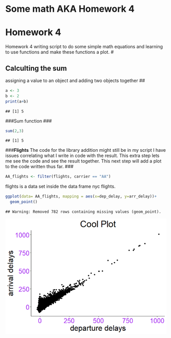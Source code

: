 Some math AKA Homework 4
================

# Homework 4

Homework 4 writing script to do some simple math equations and learning
to use functions and make these functions a plot. \#

## Calculting the sum

assigning a value to an object and adding two objects together \#\#

``` r
a <- 3
b <- 2
print(a+b)
```

    ## [1] 5

\#\#\#Sum function \#\#\#

``` r
sum(2,3)
```

    ## [1] 5

\#\#\#**Flights** The code for the library addition might still be in my
script I have issues correlating what I write in code with the result.
This extra step lets me see the code and see the result together. This
next step will add a plot to the code written thus far. \#\#\#

``` r
AA_flights <- filter(flights, carrier == "AA")
```

flights is a data set inside the data frame nyc flights.

``` r
ggplot(data= AA_flights, mapping = aes(x=dep_delay, y=arr_delay))+
  geom_point()
```

    ## Warning: Removed 782 rows containing missing values (geom_point).

![](hmwk_4_v-1_files/figure-gfm/unnamed-chunk-4-1.png)<!-- -->
